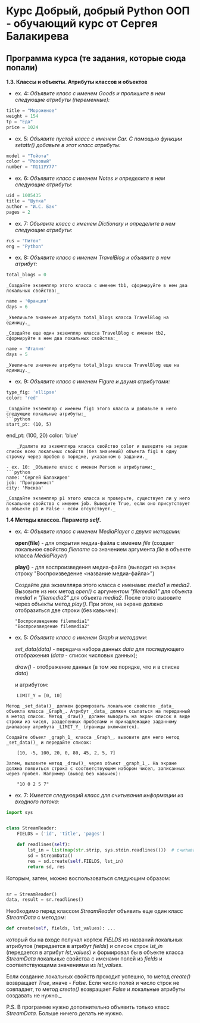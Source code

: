 # Курс __Добрый, добрый Python ООП - обучающий курс от Сергея Балакирева__

## Программа курса (те задания, которые сюда попали)

__1.3. Классы и объекты. Атрибуты классов и объектов__

- ex. 4: _Объявите класс с именем Goods и пропишите в нем следующие атрибуты (переменные):_
```python  
title = "Мороженое"
weight = 154
tp = "Еда"
price = 1024
```
- ex. 5: _Объявите пустой класс с именем Car. С помощью функции setattr() добавьте в этот класс атрибуты:_
```Python
model = "Тойота"
color = "Розовый"
number = "П111УУ77"
```
- ex. 6: _Объявите класс с именем Notes и определите в нем следующие атрибуты:_
```Python
uid = 1005435
title = "Шутка"
author = "И.С. Бах"
pages = 2
```
- ex. 7: _Объявите класс с именем Dictionary и определите в нем следующие атрибуты:_
```Python
rus = "Питон"
eng = "Python"
```
- ex. 8: _Объявите класс с именем TravelBlog и объявите в нем атрибут:_
```Python
total_blogs = 0
```
    _Создайте экземпляр этого класса с именем tb1, сформируйте в нем два локальных свойства:_
```Python
name = 'Франция'
days = 6
```
    _Увеличьте значение атрибута total_blogs класса TravelBlog на единицу._

    _Создайте еще один экземпляр класса TravelBlog с именем tb2, сформируйте в нем два локальных свойства:_
```python
name = 'Италия'
days = 5
```
    _Увеличьте значение атрибута total_blogs класса TravelBlog еще на единицу._
- ex. 9: _Объявите класс с именем Figure и двумя атрибутами:_
```python
type_fig: 'ellipse'
color: 'red'
```
    _Создайте экземпляр с именем fig1 этого класса и добавьте в него следующие локальные атрибуты:_
    ```python
    start_pt: (10, 5)
end_pt: (100, 20)
color: 'blue'
```
    _Удалите из экземпляра класса свойство color и выведите на экран список всех локальных свойств (без значений) объекта fig1 в одну строчку через пробел в порядке, указанном в задании._

- ex. 10: _Объявите класс с именем Person и атрибутами:_
```python
name: 'Сергей Балакирев'
job: 'Программист'
city: 'Москва'
```
    _Создайте экземпляр p1 этого класса и проверьте, существует ли у него локальное свойство с именем job. Выведите True, если оно присутствует в объекте p1 и False - если отсутствует._

__1.4 Методы классов. Параметр _self_.__
- ex. 4: _Объявите класс с именем MediaPlayer с двумя методами:_

    __open(file)__ - для открытия медиа-файла с именем _file_ (создает локальное свойство _filename_ со значением аргумента _file_ в объекте класса _MediaPlayer_)

    __play()__ - для воспроизведения медиа-файла (выводит на экран строку "Воспроизведение <название медиа-файла>")

    Создайте два экземпляра этого класса с именами: _media1_ и _media2_. Вызовите из них метод _open()_ с аргументом _"filemedia1"_ для объекта _media1_ и _"filemedia2"_ для объекта _media2_. После этого вызовите через объекты метод _play()_. При этом, на экране должно отобразиться две строки (без кавычек):

    ```
    "Воспроизведение filemedia1"
    "Воспроизведение filemedia2"
    ```

- ex. 5: _Объявите класс с именем Graph и методами:_

    _set_data(data)_ - передача набора данных _data_ для последующего отображения (_data_ - список числовых данных);

    _draw()_ - отображение данных (в том же порядке, что и в списке _data_)

    и атрибутом:
```
    LIMIT_Y = [0, 10]
```

    Метод _set_data()_ должен формировать локальное свойство _data_ объекта класса _Graph_. Атрибут _data_ должен ссылаться на переданный в метод список. Метод _draw()_ должен выводить на экран список в виде строки из чисел, разделенных пробелами и принадлежащие заданному диапазону атрибута _LIMIT_Y_ (границы включаются).

    Создайте объект _graph_1_ класса _Graph_, вызовите для него метод _set_data()_ и передайте список:
```
    [10, -5, 100, 20, 0, 80, 45, 2, 5, 7]
```
    Затем, вызовите метод _draw()_ через объект _graph_1_. На экране должна появиться строка с соответствующим набором чисел, записанных через пробел. Например (вывод без кавычек):
```
    "10 0 2 5 7"
```
- ex. 7: _Имеется следующий класс для считывания информации из входного потока:_

```python
import sys


class StreamReader:
    FIELDS = ('id', 'title', 'pages')

    def readlines(self):
        lst_in = list(map(str.strip, sys.stdin.readlines()))  # считывание списка строк из входного потока
        sd = StreamData()
        res = sd.create(self.FIELDS, lst_in)
        return sd, res
```
Которым, затем, можно воспользоваться следующим образом:
```python

sr = StreamReader()
data, result = sr.readlines()
```
Необходимо перед классом _StreamReader_ объявить еще один класс _StreamData_ с методом:
```python
def create(self, fields, lst_values): ...
```

который бы на входе получал кортеж _FIELDS_ из названий локальных атрибутов (передается в атрибут _fields_) и список строк _lst_in_ (передается в атрибут _lst_values_) и формировал бы в объекте класса _StreamData_ локальные свойства с именами полей из _fields_ и соответствующими значениями из _lst_values_.

Если создание локальных свойств проходит успешно, то метод _create()_ возвращает _True_, иначе - _False_. Если число полей и число строк не совпадает, то метод _create()_ возвращает _False_ и локальные атрибуты создавать не нужно._

P.S. В программе нужно дополнительно объявить только класс _StreamData_. Больше ничего делать не нужно.
